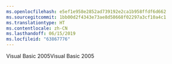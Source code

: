 ```yaml
---
ms.openlocfilehash: e5ef1e958e2852ad739192e2ca1b958ffdf6d662
ms.sourcegitcommit: 1bb00d2f4343e73ae8d58668f02297a3cf10a4c1
ms.translationtype: HT
ms.contentlocale: zh-CN
ms.lasthandoff: 06/15/2019
ms.locfileid: "63867776"
---
```

<span data-ttu-id="d28d9-101">Visual Basic 2005</span><span class="sxs-lookup"><span data-stu-id="d28d9-101">Visual Basic 2005</span></span>